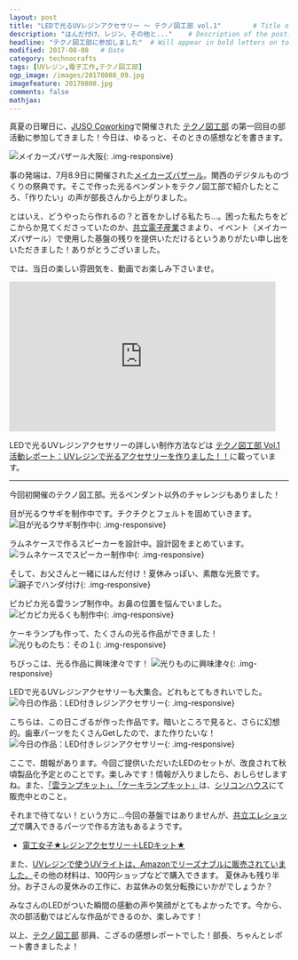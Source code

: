 ```yaml
---
layout: post
title: "LEDで光るUVレジンアクセサリー 〜 テクノ図工部 vol.1"        # Title of the post
description: "はんだ付け、レジン、その他と..."    # Description of the post, used for Facebook Opengraph & Twitter
headline: "テクノ図工部に参加しました"  # Will appear in bold letters on top of the post
modified: 2017-08-08   # Date
category: technocrafts
tags: [UVレジン,電子工作,テクノ図工部]
ogp_image: /images/20170808_09.jpg
imagefeature: 20170808.jpg
comments: false
mathjax:
---
```


真夏の日曜日に、[JUSO Coworking](https://juso-coworking.com/)で開催された [テクノ図工部](https://tekunozukoubu.net/) の第一回目の部活動に参加してきました！今日は、ゆるっと、そのときの感想などを書きます。


![メイカーズバザール大阪](/images/20170808_01.jpg){: .img-responsive}

事の発端は、7月8.9日に開催された[メイカーズバザール](http://makersbazaar.jp/)。関西のデジタルものづくりの祭典です。そこで作った光るペンダントをテクノ図工部で紹介したところ、「作りたい」の声が部長さんから上がりました。

とはいえ、どうやったら作れるの？と首をかしげる私たち...。困った私たちをどこからか見てくださっていたのか、[共立電子産業](http://eleshop.jp/shop/)さまより、イベント（メイカーズバザール）で使用した基盤の残りを提供いただけるというありがたい申し出をいただきました！ありがとうございました。

では、当日の楽しい雰囲気を、動画でお楽しみ下さいませ。
<iframe width="480" height="270" src="https://www.youtube.com/embed/brrpZeW9bFY" frameborder="0" allowfullscreen></iframe>
<br>

LEDで光るUVレジンアクセサリーの詳しい制作方法などは [テクノ図工部 Vol.1 活動レポート：UVレジンで光るアクセサリーを作りました！！](https://tekunozukoubu.net/2017/08/08/%E3%83%86%E3%82%AF%E3%83%8E%E5%9B%B3%E5%B7%A5%E9%83%A8-vol-1-%E6%B4%BB%E5%8B%95%E3%83%AC%E3%83%9D%E3%83%BC%E3%83%88/)に載っています。

<hr>

今回初開催のテクノ図工部。光るペンダント以外のチャレンジもありました！

目が光るウサギを制作中です。チクチクとフェルトを固めていきます。
![目が光るウサギ制作中](/images/20170808_02.jpg){: .img-responsive}

ラムネケースで作るスピーカーを設計中。設計図をまとめています。
![ラムネケースでスピーカー制作中](/images/20170808_03.jpg){: .img-responsive}

そして、お父さんと一緒にはんだ付け！夏休みっぽい、素敵な光景です。
![親子でハンダ付け](/images/20170808_04.jpg){: .img-responsive}

ピカピカ光る雲ランプ制作中。お鼻の位置を悩んでいました。
![ピカピカ光るくも制作中](/images/20170808_05.jpg){: .img-responsive}

ケーキランプも作って、たくさんの光る作品ができました！
![光りものたち：その１](/images/20170808_06.jpg){: .img-responsive}

ちびっこは、光る作品に興味津々です！
![光りものに興味津々](/images/20170808_07.jpg){: .img-responsive}

LEDで光るUVレジンアクセサリーも大集合。どれもとてもきれいでした。
![今日の作品：LED付きレジンアクセサリー](/images/20170808_08.jpg){: .img-responsive}

こちらは、この日こざるが作った作品です。暗いところで見ると、さらに幻想的。歯車パーツをたくさんGetしたので、また作りたいな！
![今日の作品：LED付きレジンアクセサリー](/images/20170808_09.jpg){: .img-responsive}

ここで、朗報があります。今回ご提供いただいたLEDのセットが、改良されて秋頃製品化予定とのことです。楽しみです！情報が入りましたら、おしらせしますね。また、[「雲ランプキット」、「ケーキランプキット」](http://eleshop.blog.jp/archives/24160220.html)は、[シリコンハウス](http://silicon.kyohritsu.com/)にて販売中とのこと。

それまで待てない！という方に...今回の基盤ではありませんが、[共立エレショップ](http://eleshop.blog.jp/)で購入できるパーツで作る方法もあるようです。
- [電工女子★レジンアクセサリー＋LEDキット★](http://eleshop.blog.jp/archives/16278426.html) 

また、[UVレジンで使うUVライトは、Amazonでリーズナブルに販売されていました。](http://amzn.to/2vhPMQX)その他の材料は、100円ショップなどで購入できます。
夏休みも残り半分。お子さんの夏休みの工作に、お盆休みの気分転換にいかがでしょうか？

みなさんのLEDがついた瞬間の感動の声や笑顔がとてもよかったです。今から、次の部活動ではどんな作品ができるのか、楽しみです！

以上、[テクノ図工部](https://tekunozukoubu.net/) 部員、こざるの感想レポートでした！部長、ちゃんとレポート書きましたよ！

